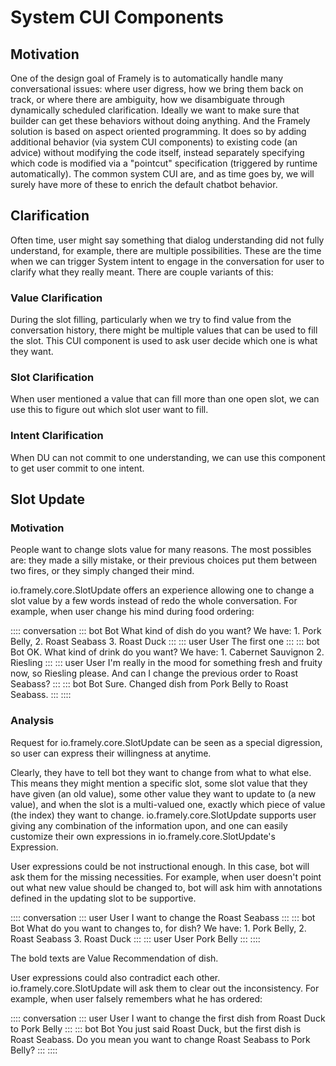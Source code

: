 # System CUI Components

## Motivation

One of the design goal of Framely is to automatically handle many conversational issues: where user digress, how we bring them back on track, or where there are ambiguity, how we disambiguate through dynamically scheduled clarification. Ideally we want to make sure that builder can get these behaviors without doing anything. And the Framely solution is based on aspect oriented programming. It does so by adding additional behavior (via system CUI components) to existing code (an advice) without modifying the code itself, instead separately specifying which code is modified via a "pointcut" specification (triggered by runtime automatically). The  common system CUI are, and as time goes by, we will surely have more of these to enrich the default chatbot behavior.

## Clarification
Often time, user might say something that dialog understanding did not fully understand, for example, there are multiple possibilities. These are the time when we can trigger System intent to engage in the conversation for user to clarify what they really meant. There are couple variants of this:

### Value Clarification
During the slot filling, particularly when we try to find value from the conversation history, there might be multiple values that can be used to fill the slot. This CUI component is used to ask user decide which one is what they want.

### Slot Clarification
When user mentioned a value that can fill more than one open slot, we can use this to figure out which slot user want to fill.

### Intent Clarification
When DU can not commit to one understanding, we can use this component to get user commit to one intent.


## Slot Update

### Motivation
People want to change slots value for many reasons. The most possibles are: they made a silly mistake, or their previous choices put them between two fires, or they simply changed their mind.

io.framely.core.SlotUpdate offers an experience allowing one to change a slot value by a few words instead of redo the whole conversation. For example, when user change his mind during food ordering:

:::: conversation
::: bot Bot
What kind of dish do you want? We have: 1. Pork Belly, 2. Roast Seabass 3. Roast Duck
:::
::: user User
The first one
:::
::: bot Bot
OK. What kind of drink do you want? We have: 1. Cabernet Sauvignon 2. Riesling
:::
::: user User
I'm really in the mood for something fresh and fruity now, so Riesling please. And can I change the previous order to Roast Seabass?
:::
::: bot Bot
Sure. Changed dish from Pork Belly to Roast Seabass.
:::
::::


### Analysis
Request for io.framely.core.SlotUpdate can be seen as a special digression, so user can express their willingness at anytime.

Clearly, they have to tell bot they want to change from what to what else. This means they might mention a specific slot, some slot value that they have given (an old value), some other value they want to update to (a new value), and when the slot is a multi-valued one, exactly which piece of value (the index) they want to change. io.framely.core.SlotUpdate supports user giving any combination of the information upon, and one can easily customize their own expressions in io.framely.core.SlotUpdate's Expression.

User expressions could be not instructional enough. In this case, bot will ask them for the missing necessities. For example, when user doesn't point out what new value should be changed to, bot will ask him with annotations defined in the updating slot to be supportive.

:::: conversation
::: user User
I want to change the Roast Seabass
:::
::: bot Bot
What do you want to changes to, for dish? We have: 1. Pork Belly, 2. Roast Seabass 3. Roast Duck
:::
::: user User
Pork Belly
:::
::::

The bold texts are Value Recommendation of dish.

User expressions could also contradict each other. io.framely.core.SlotUpdate will ask them to clear out the inconsistency. For example, when user falsely remembers what he has ordered:

:::: conversation
::: user User
I want to change the first dish from Roast Duck to Pork Belly
:::
::: bot Bot
You just said Roast Duck, but the first dish is Roast Seabass. Do you mean you want to change Roast Seabass to Pork Belly?
:::
::::